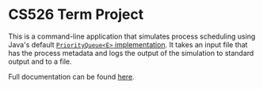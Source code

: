 # CS526 Term Project

This is a command-line application that simulates process scheduling using Java's default [`PriorityQueue<E>` implementation](https://docs.oracle.com/javase/7/docs/api/java/util/PriorityQueue.html).  It takes an input file that has the process metadata and logs the output of the simulation to standard output and to a file.  

Full documentation can be found [here](doc/project_documentation.md).
